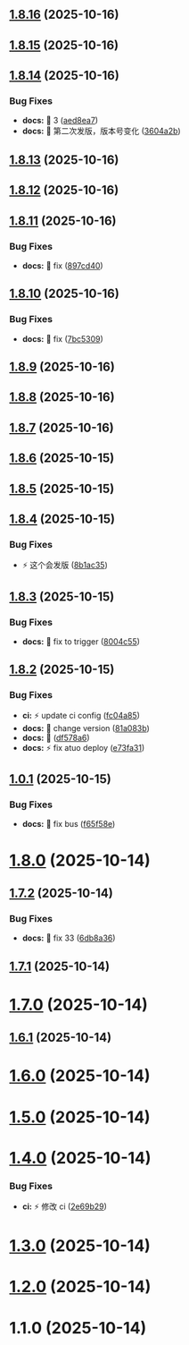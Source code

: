## [1.8.16](https://github.com/EmirioBomb/GearPress-Beta/compare/v1.8.15...v1.8.16) (2025-10-16)

## [1.8.15](https://github.com/EmirioBomb/GearPress-Beta/compare/v1.8.14...v1.8.15) (2025-10-16)

## [1.8.14](https://github.com/EmirioBomb/GearPress-Beta/compare/v1.8.13...v1.8.14) (2025-10-16)


### Bug Fixes

* **docs:** :art: 3 ([aed8ea7](https://github.com/EmirioBomb/GearPress-Beta/commit/aed8ea7f25c55af1a4477aee7d6028af99ce6fbc))
* **docs:** :art: 第二次发版，版本号变化 ([3604a2b](https://github.com/EmirioBomb/GearPress-Beta/commit/3604a2b9e8c93263e1f6e2d53c03a23d36323317))

## [1.8.13](https://github.com/EmirioBomb/GearPress-Beta/compare/v1.8.12...v1.8.13) (2025-10-16)

## [1.8.12](https://github.com/EmirioBomb/GearPress-Beta/compare/v1.8.11...v1.8.12) (2025-10-16)

## [1.8.11](https://github.com/EmirioBomb/GearPress-Beta/compare/v1.8.10...v1.8.11) (2025-10-16)


### Bug Fixes

* **docs:** :art: fix ([897cd40](https://github.com/EmirioBomb/GearPress-Beta/commit/897cd40f8f7778ba131b74b97bdb606763154005))

## [1.8.10](https://github.com/EmirioBomb/GearPress-Beta/compare/v1.8.9...v1.8.10) (2025-10-16)


### Bug Fixes

* **docs:** :art: fix ([7bc5309](https://github.com/EmirioBomb/GearPress-Beta/commit/7bc5309f306db785c4885c39752fb035a189206e))

## [1.8.9](https://github.com/EmirioBomb/GearPress-Beta/compare/v1.8.8...v1.8.9) (2025-10-16)

## [1.8.8](https://github.com/EmirioBomb/GearPress-Beta/compare/v1.8.7...v1.8.8) (2025-10-16)

## [1.8.7](https://github.com/EmirioBomb/GearPress-Beta/compare/v1.8.6...v1.8.7) (2025-10-16)

## [1.8.6](https://github.com/EmirioBomb/GearPress-Beta/compare/v1.8.5...v1.8.6) (2025-10-15)

## [1.8.5](https://github.com/EmirioBomb/GearPress-Beta/compare/v1.8.4...v1.8.5) (2025-10-15)

## [1.8.4](https://github.com/EmirioBomb/GearPress-Beta/compare/v1.8.3...v1.8.4) (2025-10-15)


### Bug Fixes

* :zap: 这个会发版 ([8b1ac35](https://github.com/EmirioBomb/GearPress-Beta/commit/8b1ac359a1163f5e0cfa2b648d018d6ba376c2f7))

## [1.8.3](https://github.com/EmirioBomb/GearPress-Beta/compare/v1.8.2...v1.8.3) (2025-10-15)


### Bug Fixes

* **docs:** :art: fix to trigger ([8004c55](https://github.com/EmirioBomb/GearPress-Beta/commit/8004c55e8a02e4cd015c9e08bc987de7dcb934e8))

## [1.8.2](https://github.com/EmirioBomb/GearPress-Beta/compare/v1.8.1...v1.8.2) (2025-10-15)


### Bug Fixes

* **ci:** :zap: update ci config ([fc04a85](https://github.com/EmirioBomb/GearPress-Beta/commit/fc04a85dc1e3ced430b381aaaf801961c812d039))
* **docs:** :art: change version ([81a083b](https://github.com/EmirioBomb/GearPress-Beta/commit/81a083be4a6fecb90fa48bf4927f95c9d8879b85))
* **docs:** :test_tube: ([df578a6](https://github.com/EmirioBomb/GearPress-Beta/commit/df578a6e6f05211970f1f3e0bbcffb76072640b0))
* **docs:** :zap: fix atuo deploy ([e73fa31](https://github.com/EmirioBomb/GearPress-Beta/commit/e73fa31cfdedccaf3bb8434da8ad13dd8ba27fc6))

## [1.0.1](https://github.com/EmirioBomb/GearPress-Beta/compare/v1.8.0...v1.0.1) (2025-10-15)


### Bug Fixes

* **docs:** :bug: fix bus ([f65f58e](https://github.com/EmirioBomb/GearPress-Beta/commit/f65f58e09519782debc870e92e5eee70f3ac99a4))



# [1.8.0](https://github.com/EmirioBomb/GearPress-Beta/compare/v1.7.2...v1.8.0) (2025-10-14)



## [1.7.2](https://github.com/EmirioBomb/GearPress-Beta/compare/v1.7.1...v1.7.2) (2025-10-14)


### Bug Fixes

* **docs:** :art: fix 33 ([6db8a36](https://github.com/EmirioBomb/GearPress-Beta/commit/6db8a366fe30d8f24bb5df1ee5a1dfaaab5b1285))



## [1.7.1](https://github.com/EmirioBomb/GearPress-Beta/compare/v1.7.0...v1.7.1) (2025-10-14)



# [1.7.0](https://github.com/EmirioBomb/GearPress-Beta/compare/v1.6.1...v1.7.0) (2025-10-14)



## [1.6.1](https://github.com/EmirioBomb/GearPress-Beta/compare/v1.6.0...v1.6.1) (2025-10-14)



# [1.6.0](https://github.com/EmirioBomb/GearPress-Beta/compare/v1.5.0...v1.6.0) (2025-10-14)



# [1.5.0](https://github.com/EmirioBomb/GearPress-Beta/compare/v1.4.0...v1.5.0) (2025-10-14)



# [1.4.0](https://github.com/EmirioBomb/GearPress-Beta/compare/v1.3.0...v1.4.0) (2025-10-14)


### Bug Fixes

* **ci:** :zap: 修改 ci ([2e69b29](https://github.com/EmirioBomb/GearPress-Beta/commit/2e69b29326314857c92514e7dda6089bdae0fb9e))



# [1.3.0](https://github.com/EmirioBomb/GearPress-Beta/compare/v1.2.0...v1.3.0) (2025-10-14)



# [1.2.0](https://github.com/EmirioBomb/GearPress-Beta/compare/v1.1.0...v1.2.0) (2025-10-14)



# 1.1.0 (2025-10-14)
